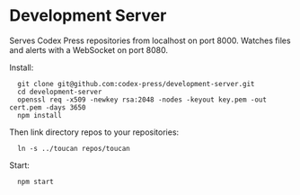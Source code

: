 
# Development Server

Serves Codex Press repositories from localhost on port 8000. Watches files and alerts with a WebSocket on port 8080.

Install:
```
  git clone git@github.com:codex-press/development-server.git
  cd development-server
  openssl req -x509 -newkey rsa:2048 -nodes -keyout key.pem -out cert.pem -days 3650
  npm install
```

Then link directory repos to your repositories:
```
  ln -s ../toucan repos/toucan
```

Start:

```
  npm start
```



